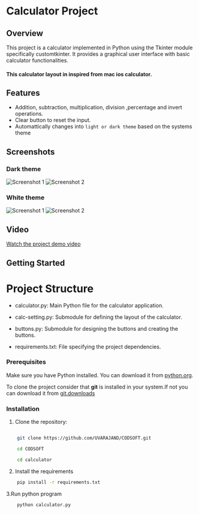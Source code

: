 # Calculator Project

## Overview

This project is a calculator implemented in Python using the Tkinter module specifically customtkinter. It provides a graphical user interface with basic calculator functionalities.

#### This calculator layout in inspired from **mac ios calculator**.

## Features

- Addition, subtraction, multiplication, division ,percentage and invert operations.
- Clear button to reset the input.
- Automattically changes into `light or dark theme` based on the systems theme

## Screenshots
### Dark theme
![Screenshot 1](screenshots/screenshot1.PNG)
![Screenshot 2](screenshots/screenshot2.PNG)
### White theme
![Screenshot 1](screenshots/screenshot3.PNG)
![Screenshot 2](screenshots/screenshot4.PNG)

## Video
[Watch the project demo video](videos/demo.mp4)

## Getting Started

# Project Structure

+ calculator.py:  Main Python file for the calculator application.

+ calc-setting.py: Submodule for defining the layout of the calculator.

+ buttons.py: Submodule for designing the buttons and creating the buttons.

+ requirements.txt: File specifying the project dependencies.


### Prerequisites

Make sure you have Python installed. You can download it from [python.org](https://www.python.org/).

To clone the project consider that **git** is installed in your system.If not you can download it from [git.downloads](https://git-scm.com/downloads)

### Installation

1. Clone the repository:

```bash

    git clone https://github.com/UVARAJAND/CODSOFT.git

    cd CODSOFT

    cd calculator
```
2. Install the requirements
   
```bash
    pip install -r requirements.txt
```
3.Run python program
```bash
    python calculator.py
```
